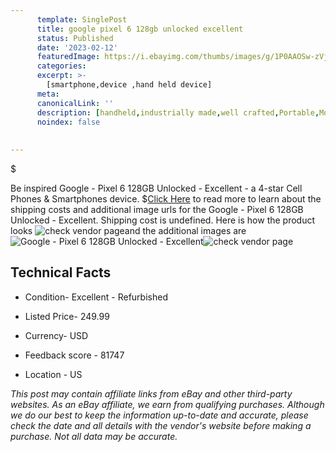 ```yaml
---
      template: SinglePost
      title: google pixel 6 128gb unlocked excellent
      status: Published
      date: '2023-02-12'
      featuredImage: https://i.ebayimg.com/thumbs/images/g/1P0AAOSw-zVjoyPp/s-l225.jpg
      categories: 
      excerpt: >-
        [smartphone,device ,hand held device]
      meta:
      canonicalLink: ''
      description: [handheld,industrially made,well crafted,Portable,Mobile,Compact,Convenient,Lightweight,Maneuverable,Man-portable,Miniature,Carriable,Hand-held,Light,Holdable,Transportable,Mobile device,Pocket-sized,On-the-go,Wireless,Cordless,Compact size,Convenient size, smartphone,device ,hand held device]
      noindex: false
      
        
---
```

$

Be inspired Google - Pixel 6 128GB Unlocked - Excellent - a 4-star Cell Phones & Smartphones device.
$[Click Here](https://www.ebay.com/itm/255889634522?hash=item3b9435f4da%3Ag%3A1P0AAOSw-zVjoyPp&mkevt=1&mkcid=1&mkrid=711-53200-19255-0&campid=%253CePNCampaignId%253E&customid=%253CreferenceId%253E&toolid=10049) to read more to learn about the shipping costs and additional image urls for the Google - Pixel 6 128GB Unlocked - Excellent. Shipping cost is undefined. Here is how the product looks ![check vendor page](https://i.ebayimg.com/thumbs/images/g/1P0AAOSw-zVjoyPp/s-l225.jpg)and the additional images are![Google - Pixel 6 128GB Unlocked - Excellent](https://i.ebayimg.com/images/g/1P0AAOSw-zVjoyPp/s-l1600.jpg)![check vendor page](https://origin-galleryplus.ebayimg.com/ws/web/255889634522_2_0_1/225x225.jpg,https://origin-galleryplus.ebayimg.com/ws/web/255889634522_3_0_1/225x225.jpg,https://origin-galleryplus.ebayimg.com/ws/web/255889634522_4_0_1/225x225.jpg)



 ## Technical Facts 



     
      

 - Condition- Excellent - Refurbished 


      

 - Listed Price- 249.99 


      

 - Currency- USD 


      

 - Feedback score - 81747 


      

 - Location - US 


      
      

 *_This post may contain affiliate links from eBay and other third-party websites. As an eBay affiliate, we earn from qualifying purchases. Although we do our best to keep the information up-to-date and accurate, please check the date and all details with the vendor's website before making a purchase. Not all data may be accurate._*






